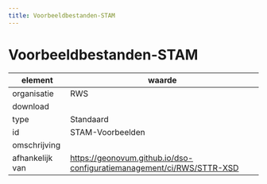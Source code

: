 ```yaml
---
title: Voorbeeldbestanden-STAM
---
```


# Voorbeeldbestanden-STAM

|element|waarde|
|-----|------|
| organisatie  |RWS|
| download  | [](<>)|
| type  |Standaard|
| id  |STAM-Voorbeelden|
| omschrijving  ||
|afhankelijk van |https://geonovum.github.io/dso-configuratiemanagement/ci/RWS/STTR-XSD|

